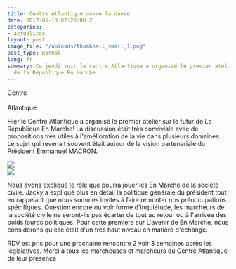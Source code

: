 ```yaml
---
title: Centre Atlantique ouvre la danse
date: 2017-06-13 07:20:00 Z
categories:
- actualites
layout: post
image_file: "/uploads/thumbnail_small_1.png"
post_type: normal
lang: fr
summary: Ce jeudi soir le centre Atlantique a organisé le premier atelier sur l'avenir
  de la République En Marche
---
```


<div class="row">
    <div class="left-col">
        <div class="highlight italic">
            <div class="highlight-line pink">Centre</div>
            <br>
            <div class="highlight-line pink">Atlantique</div>
        </div>
        <p>
            Hier le Centre Atlantique a organisé le premier atelier sur le futur de La République En Marche!
            La discussion était très conviviale avec de propositions très utiles à l'amélioration de la vie dans  plusieurs domaines. Le sujet qui revenait souvent était autour de la vision partenariale du Président Emmanuel MACRON.
        </p>
    </div>
    <div class="right-col">
        <img src="/images/futur-emm-ca1.png">
    </div>
</div>

<div class="row">
    <div class="left-col">
        <img src="/images/conference.png">
    </div>
    <div class="right-col">
        <p>
            Nous avons expliqué le rôle que pourra jouer les En Marche de la société civile. Jacky a expliqué plus en détail la politique générale du président tout en rappelant que nous sommes invités à faire remonter nos préoccupations spécifiques. Question encore ou voir forme d'inquiétude, les marcheurs de la société civile ne seront-ils pas écarter de tout au retour ou à l'arrivée des poids lourds politiques. Pour cette premiere sur L'avenir de En Marche, nous considérons qu'elle était d'un très haut niveau en matière d'échange.
        </p>
    </div>
</div>

<p class='text-bold italic'>
  RDV est pris pour une prochaine rencontre 2 voir 3 semaines après les législatives. Merci à tous les marcheuses et marcheurs du Centre Atlantique de leur présence
</p>
